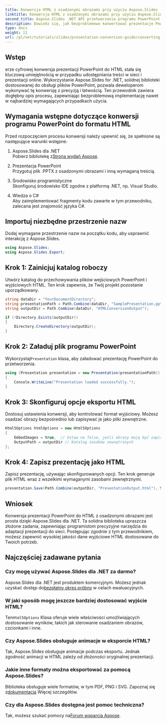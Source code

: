 ```yaml
---
title: Konwersja HTML z osadzonymi obrazami przy użyciu Aspose.Slides
linktitle: Konwersja HTML z osadzonymi obrazami przy użyciu Aspose.Slides
second_title: Aspose.Slides .NET API przetwarzania programu PowerPoint
description: Dowiedz się, jak bezproblemowo konwertować prezentacje PowerPoint do formatu HTML z osadzonymi obrazami przy użyciu Aspose.Slides dla .NET. Przewodnik krok po kroku dotyczący bezproblemowej konwersji.
type: docs
weight: 11
url: /pl/net/tutorials/slides/presentation-conversion-guide/converting-html-with-embedded-images/
---
```

## Wstęp

erze cyfrowej konwersja prezentacji PowerPoint do HTML stała się kluczową umiejętnością w przypadku udostępniania treści w sieci i prezentacji online. Wykorzystanie Aspose.Slides for .NET, solidnej biblioteki dostosowanej do obsługi plików PowerPoint, pozwala deweloperom wykonywać tę konwersję z precyzją i łatwością. Ten przewodnik zawiera dogłębny opis procesu, zapewniając bezproblemową implementację nawet w najbardziej wymagających przypadkach użycia.

## Wymagania wstępne dotyczące konwersji programu PowerPoint do formatu HTML

Przed rozpoczęciem procesu konwersji należy upewnić się, że spełnione są następujące warunki wstępne:

1. Aspose.Slides dla .NET  
    Pobierz bibliotekę z[Strona wydań Aspose](https://releases.aspose.com/slides/net/).

2. Prezentacja PowerPoint  
   Przygotuj plik .PPTX z osadzonymi obrazami i inną wymaganą treścią.

3. Środowisko programistyczne  
   Skonfiguruj środowisko IDE zgodne z platformą .NET, np. Visual Studio.

4. Wiedza o C#  
   Aby zaimplementować fragmenty kodu zawarte w tym przewodniku, zalecana jest znajomość języka C#.

## Importuj niezbędne przestrzenie nazw

Dodaj wymagane przestrzenie nazw na początku kodu, aby usprawnić interakcję z Aspose.Slides.

```csharp
using Aspose.Slides;
using Aspose.Slides.Export;
```

## Krok 1: Zainicjuj katalog roboczy

Utwórz katalog do przechowywania plików wejściowych PowerPoint i wyjściowych HTML. Ten krok zapewnia, że Twój projekt pozostanie uporządkowany.

```csharp
string dataDir = "YourDocumentDirectory";
string presentationPath = Path.Combine(dataDir, "SamplePresentation.pptx");
string outputDir = Path.Combine(dataDir, "HTMLConversionOutput");

if (!Directory.Exists(outputDir))
{
    Directory.CreateDirectory(outputDir);
}
```


## Krok 2: Załaduj plik programu PowerPoint

 Wykorzystaj`Presentation` klasa, aby załadować prezentację PowerPoint do przetworzenia.

```csharp
using (Presentation presentation = new Presentation(presentationPath))
{
    Console.WriteLine("Presentation loaded successfully.");
}
```


## Krok 3: Skonfiguruj opcje eksportu HTML

Dostosuj ustawienia konwersji, aby kontrolować format wyjściowy. Możesz osadzać obrazy bezpośrednio lub zapisywać je jako pliki zewnętrzne.

```csharp
Html5Options htmlOptions = new Html5Options
{
    EmbedImages = true,  // Ustaw na false, jeśli obrazy mają być zapisywane osobno
    OutputPath = outputDir // Katalog zasobów zewnętrznych
};
```


## Krok 4: Zapisz prezentację jako HTML

Zapisz prezentację, używając skonfigurowanych opcji. Ten krok generuje plik HTML wraz z wszelkimi wymaganymi zasobami zewnętrznymi.

```csharp
presentation.Save(Path.Combine(outputDir, "PresentationOutput.html"), SaveFormat.Html5, htmlOptions);
```

## Wniosek

Konwersja prezentacji PowerPoint do HTML z osadzonymi obrazami jest prosta dzięki Aspose.Slides dla .NET. Ta solidna biblioteka upraszcza złożone zadania, zapewniając programistom precyzyjne narzędzia do adaptacji prezentacji do sieci. Postępując zgodnie z tym przewodnikiem, możesz zapewnić wysokiej jakości dane wyjściowe HTML dostosowane do Twoich potrzeb.

## Najczęściej zadawane pytania

### Czy mogę używać Aspose.Slides dla .NET za darmo?
 Aspose.Slides dla .NET jest produktem komercyjnym. Możesz jednak uzyskać dostęp do[bezpłatny okres próbny](https://releases.aspose.com/) w celach ewaluacyjnych.

### W jaki sposób mogę jeszcze bardziej dostosować wyjście HTML?
 Ten`Html5Options` Klasa oferuje wiele właściwości umożliwiających dostosowanie wyników, takich jak sterowanie osadzaniem obrazów, czcionkami i inne.

### Czy Aspose.Slides obsługuje animacje w eksporcie HTML?
Tak, Aspose.Slides obsługuje animacje podczas eksportu. Jednak zgodność animacji w HTML zależy od złożoności oryginalnej prezentacji.

### Jakie inne formaty można eksportować za pomocą Aspose.Slides?
 Biblioteka obsługuje wiele formatów, w tym PDF, PNG i SVG. Zapoznaj się z[dokumentacja](https://reference.aspose.com/slides/net/) Więcej szczegółów.

### Czy dla Aspose.Slides dostępna jest pomoc techniczna?
 Tak, możesz szukać pomocy na[Forum wsparcia Aspose](https://forum.aspose.com/c/slides/11).